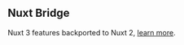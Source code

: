 ## Nuxt Bridge

Nuxt 3 features backported to Nuxt 2, [learn more](https://v3.nuxtjs.org/getting-started/bridge).
